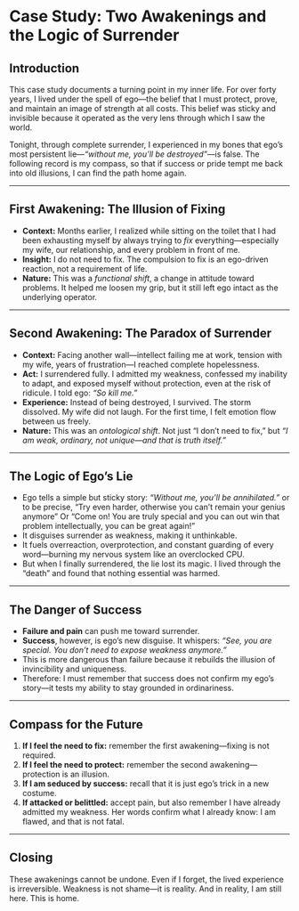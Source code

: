 # Case Study: Two Awakenings and the Logic of Surrender

## Introduction
This case study documents a turning point in my inner life. For over forty years, I lived under the spell of ego—the belief that I must protect, prove, and maintain an image of strength at all costs. This belief was sticky and invisible because it operated as the very lens through which I saw the world.  

Tonight, through complete surrender, I experienced in my bones that ego’s most persistent lie—*“without me, you’ll be destroyed”*—is false. The following record is my compass, so that if success or pride tempt me back into old illusions, I can find the path home again.

---

## First Awakening: The Illusion of Fixing
- **Context:** Months earlier, I realized while sitting on the toilet that I had been exhausting myself by always trying to *fix* everything—especially my wife, our relationship, and every problem in front of me.  
- **Insight:** I do not need to fix. The compulsion to fix is an ego-driven reaction, not a requirement of life.  
- **Nature:** This was a *functional shift*, a change in attitude toward problems. It helped me loosen my grip, but it still left ego intact as the underlying operator.  

---

## Second Awakening: The Paradox of Surrender
- **Context:** Facing another wall—intellect failing me at work, tension with my wife, years of frustration—I reached complete hopelessness.  
- **Act:** I surrendered fully. I admitted my weakness, confessed my inability to adapt, and exposed myself without protection, even at the risk of ridicule. I told ego: *“So kill me.”*  
- **Experience:** Instead of being destroyed, I survived. The storm dissolved. My wife did not laugh. For the first time, I felt emotion flow between us freely.  
- **Nature:** This was an *ontological shift*. Not just “I don’t need to fix,” but *“I am weak, ordinary, not unique—and that is truth itself.”*  

---

## The Logic of Ego’s Lie
- Ego tells a simple but sticky story: *“Without me, you’ll be annihilated.”*  or to be precise, “Try even harder, otherwise you can’t remain your genius anymore” Or “Come on! You are truly special and you can out win that problem intellectually, you can be great again!”
- It disguises surrender as weakness, making it unthinkable.  
- It fuels overreaction, overprotection, and constant guarding of every word—burning my nervous system like an overclocked CPU.  
- But when I finally surrendered, the lie lost its magic. I lived through the “death” and found that nothing essential was harmed.  

---

## The Danger of Success
- **Failure and pain** can push me toward surrender.  
- **Success**, however, is ego’s new disguise. It whispers: *“See, you are special. You don’t need to expose weakness anymore.”*  
- This is more dangerous than failure because it rebuilds the illusion of invincibility and uniqueness.  
- Therefore: I must remember that success does not confirm my ego’s story—it tests my ability to stay grounded in ordinariness.  

---

## Compass for the Future
1. **If I feel the need to fix:** remember the first awakening—fixing is not required.  
2. **If I feel the need to protect:** remember the second awakening—protection is an illusion.  
3. **If I am seduced by success:** recall that it is just ego’s trick in a new costume.  
4. **If attacked or belittled:** accept pain, but also remember I have already admitted my weakness. Her words confirm what I already know: I am flawed, and that is not fatal.  

---

## Closing
These awakenings cannot be undone. Even if I forget, the lived experience is irreversible. Weakness is not shame—it is reality. And in reality, I am still here. This is home.  